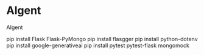 # AIgent
AIgent

pip install Flask Flask-PyMongo
pip install flasgger
pip install python-dotenv
pip install google-generativeai
pip install pytest pytest-flask mongomock

